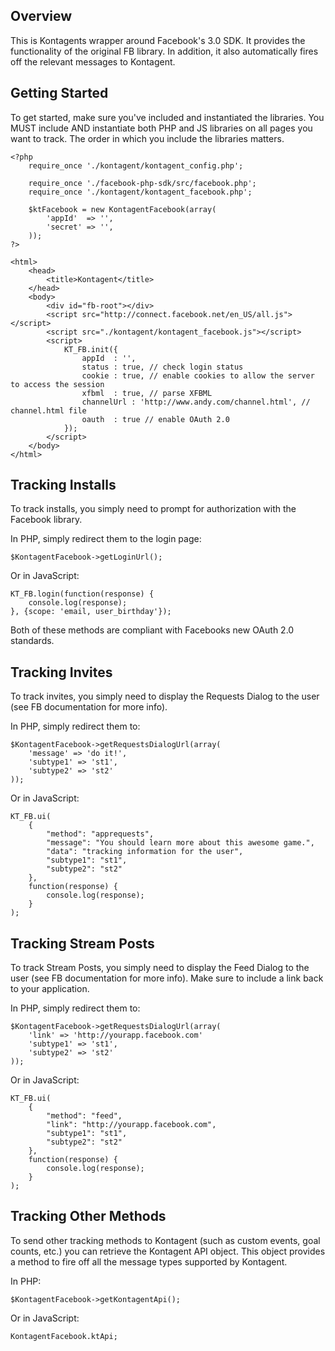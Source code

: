 Overview
-----------------

This is Kontagents wrapper around Facebook's 3.0 SDK. It provides the functionality of the original FB library. In addition, it also automatically fires off the relevant messages to Kontagent.

Getting Started
-----------------

To get started, make sure you've included and instantiated the libraries. You MUST include AND instantiate both PHP and JS libraries on all pages you want to track. The order in which you include the libraries matters.

    <?php
        require_once './kontagent/kontagent_config.php';

        require_once './facebook-php-sdk/src/facebook.php';
        require_once './kontagent/kontagent_facebook.php';
        
        $ktFacebook = new KontagentFacebook(array(
            'appId'  => '',
            'secret' => '',
        ));
    ?>

    <html>
        <head>
            <title>Kontagent</title>
        </head>
        <body>
            <div id="fb-root"></div>
            <script src="http://connect.facebook.net/en_US/all.js"></script>
            <script src="./kontagent/kontagent_facebook.js"></script>
            <script>
                KT_FB.init({
                    appId  : '',
                    status : true, // check login status
                    cookie : true, // enable cookies to allow the server to access the session
                    xfbml  : true, // parse XFBML
                    channelUrl : 'http://www.andy.com/channel.html', // channel.html file
                    oauth  : true // enable OAuth 2.0
                });
            </script>
        </body>
    </html>

Tracking Installs
-----------------

To track installs, you simply need to prompt for authorization with the Facebook library.

In PHP, simply redirect them to the login page:

    $KontagentFacebook->getLoginUrl();

Or in JavaScript:

    KT_FB.login(function(response) {
        console.log(response);
    }, {scope: 'email, user_birthday'});

Both of these methods are compliant with Facebooks new OAuth 2.0 standards.

Tracking Invites
-----------------

To track invites, you simply need to display the Requests Dialog to the user (see FB documentation for more info).

In PHP, simply redirect them to:

    $KontagentFacebook->getRequestsDialogUrl(array(
        'message' => 'do it!', 
        'subtype1' => 'st1',
        'subtype2' => 'st2'
    ));

Or in JavaScript:

    KT_FB.ui(
        {
            "method": "apprequests", 
            "message": "You should learn more about this awesome game.", 
            "data": "tracking information for the user",
            "subtype1": "st1",
            "subtype2": "st2"
        },
        function(response) {
            console.log(response);
        }
    );

Tracking Stream Posts
-----------------

To track Stream Posts, you simply need to display the Feed Dialog to the user (see FB documentation for more info). Make sure to include a link back to your application.

In PHP, simply redirect them to:

    $KontagentFacebook->getRequestsDialogUrl(array(
        'link' => 'http://yourapp.facebook.com'
        'subtype1' => 'st1',
        'subtype2' => 'st2'
    ));

Or in JavaScript:

    KT_FB.ui(
        {
            "method": "feed", 
            "link": "http://yourapp.facebook.com", 
            "subtype1": "st1",
            "subtype2": "st2"
        },
        function(response) {
            console.log(response);
        }
    );

Tracking Other Methods
-----------------

To send other tracking methods to Kontagent (such as custom events, goal counts, etc.) you can retrieve the Kontagent API object. This object provides a method to fire off all the message types supported by Kontagent.

In PHP:

    $KontagentFacebook->getKontagentApi();

Or in JavaScript:

    KontagentFacebook.ktApi;



